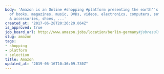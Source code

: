 ```yaml
---
body: 'Amazon is an Online #shopping #platform presenting the earth''s biggest #selection
  of books, magazines, music, DVDs, videos, electronics, computers, software, apparel
  & accessories, shoes, ...'
created_at: "2017-06-28T20:26:29.064Z"
is_approved: true
job_board_url: http://www.amazon.jobs/location/berlin-germany#jobresults
slug: amazon
tags:
- shopping
- platform
- selection
title: Amazon
updated_at: "2019-06-16T10:36:09.730Z"
---
```

